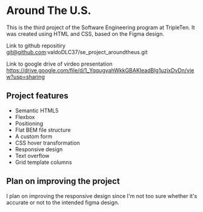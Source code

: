 # Around The U.S.

This is the third project of the Software Engineering program at TripleTen. It was created using HTML and CSS, based on the Figma design.

Link to github repositiry
git@github.com:valdoDLC37/se_project_aroundtheus.git

Link to google drive of virdeo presentation
https://drive.google.com/file/d/1_YqqugyahWkkGBAKIeadBlg1uzjxDvDn/view?usp=sharing

## Project features

- Semantic HTML5
- Flexbox
- Positioning
- Flat BEM file structure
- A custom form
- CSS hover transformation
- Responsive design
- Text overflow
- Grid template columns

## Plan on improving the project

I plan on improving the responsive design since I'm not too sure whether it's accurate or not to the intended figma design.
